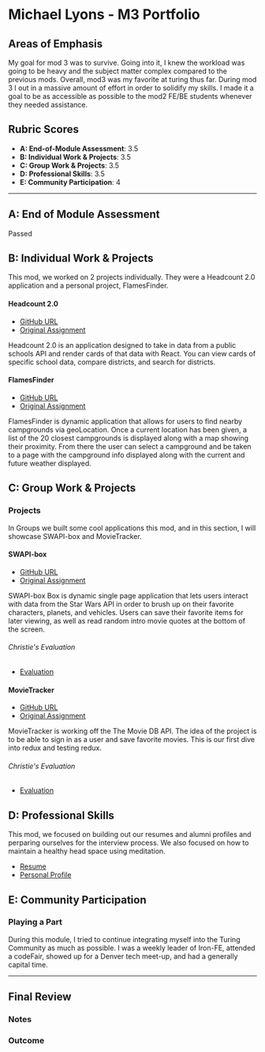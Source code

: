 # Michael Lyons - M3 Portfolio

## Areas of Emphasis

My goal for mod 3 was to survive. Going into it, I knew the workload was going to be heavy and the subject matter complex compared to the previous mods. Overall, mod3 was my favorite at turing thus far. During mod 3 I out in a massive amount of effort in order to solidify my skills. I made it a goal to be as accessible as possible to the mod2 FE/BE students whenever they needed assistance.

## Rubric Scores

- **A: End-of-Module Assessment**: 3.5
- **B: Individual Work & Projects**: 3.5
- **C: Group Work & Projects**: 3.5
- **D: Professional Skills**: 3.5
- **E: Community Participation**: 4

---

## A: End of Module Assessment

Passed

## B: Individual Work & Projects

This mod, we worked on 2 projects individually. They were a Headcount 2.0 application and a personal project, FlamesFinder.

#### Headcount 2.0

- [GitHub URL](https://github.com/michaelyons/headcount-2.0)
- [Original Assignment](https://github.com/turingschool-examples/headcount2.0)

Headcount 2.0 is an application designed to take in data from a public schools API and render cards of that data with React. You can view cards of specific school data, compare districts, and search for districts.

#### FlamesFinder

- [GitHub URL](https://github.com/michaelyons/flames-finder-client)
- [Original Assignment](http://frontend.turing.io/projects/red-green-blue.html)

FlamesFinder is dynamic application that allows for users to find nearby campgrounds via geoLocation. Once a current location has been given, a list of the 20 closest campgrounds is displayed along with a map showing their proximity. From there the user can select a campground and be taken to a page with the campground info displayed along with the current and future weather displayed.

## C: Group Work & Projects

### Projects

In Groups we built some cool applications this mod, and in this section, I will showcase SWAPI-box and MovieTracker.

#### SWAPI-box

- [GitHub URL](https://github.com/michaelyons/ml-gs-swapAPI-Box)
- [Original Assignment](http://frontend.turing.io/projects/swapi-box.html)

SWAPI-box Box is dynamic single page application that lets users interact with data from the Star Wars API in order to brush up on their favorite characters, planets, and vehicles. Users can save their favorite items for later viewing, as well as read random intro movie quotes at the bottom of the screen.

###### Christie's Evaluation

- [Evaluation](https://github.com/michaelyons/front-end-submissions-public/blob/master/1804/mod-3/swapi-box/gray-michael/scores.md)

#### MovieTracker

- [GitHub URL](https://github.com/michaelyons/movie-tracker-ml-kd-lg)
- [Original Assignment](https://github.com/turingschool-examples/movie-tracker)

MovieTracker is working off the The Movie DB API. The idea of the project is to be able to sign in as a user and save favorite movies. This is our first dive into redux and testing redux.

###### Christie's Evaluation

- [Evaluation](https://github.com/michaelyons/front-end-submissions-public/blob/master/1804/mod-3/movie-tracker/lee-kiel-michael/scores.md)

## D: Professional Skills

This mod, we focused on building out our resumes and alumni profiles and perparing ourselves for the interview process. We also focused on how to maintain a healthy head space using meditation.

- [Resume](https://www.turing.io/sites/default/files/resumes/Modern%20Professional%20Resume.pdf)
- [Personal Profile](https://www.turing.io/alumni/michael-lyons)

## E: Community Participation

### Playing a Part

During this module, I tried to continue integrating myself into the Turing Community as much as possible. I was a weekly leader of Iron-FE, attended a codeFair, showed up for a Denver tech meet-up, and had a generally capital time.

---

## Final Review

### Notes

### Outcome
